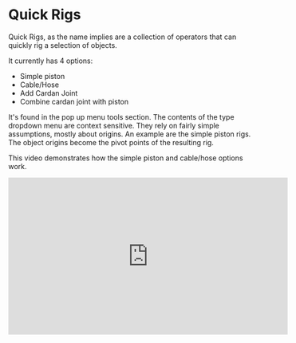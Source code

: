 # Quick Rigs  

Quick Rigs, as the name implies are a collection of operators that can quickly rig a selection of objects.  
  
It currently has 4 options:  

* Simple piston  
* Cable/Hose  
* Add Cardan Joint  
* Combine cardan joint with piston  

It's found in the pop up menu tools section. The contents of the type dropdown menu are context sensitive. They rely on fairly simple assumptions, mostly about origins. An example are the simple piston rigs. The object origins become the pivot points of the resulting rig.  
  
This video demonstrates how the simple piston and cable/hose options work.  
<iframe width="560" height="315" src="https://www.youtube.com/embed/cArLGq8ssAs" title="YouTube video player" frameborder="0" allow="accelerometer; autoplay; clipboard-write; encrypted-media; gyroscope; picture-in-picture" allowfullscreen></iframe>  




